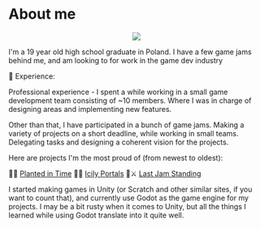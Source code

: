 # About me

<p align="center">
  <img src="https://github.com/user-attachments/assets/3c66b497-8e63-401b-bca7-f00eeecbd3e5" />
</p>

I'm a 19 year old high school graduate in Poland. I have a few game jams behind me, and am looking to for work in the game dev industry   

💼 Experience:
  
  Professional experience - I spent a while working in a small game development team consisting of ~10 members. Where I was in charge of designing areas and implementing new features.
  
  Other than that, I have participated in a bunch of game jams. Making a variety of projects on a short deadline, while working in small teams. Delegating tasks and designing a coherent vision for the projects.

Here are projects I'm the most proud of (from newest to oldest):

🌻⏰ [Planted in Time](https://github.com/Tymek-Gorak/Planted-in-Time----GMTK2025)
🍦🌀 [Icily Portals](https://github.com/Tymek-Gorak/Icily-Portals)
🍎⚔ [Last Jam Standing](https://github.com/Tymek-Gorak/Last-Stand---game-jam)

I started making games in Unity (or Scratch and other similar sites, if you want to count that), and currently use Godot as the game engine for my projects. I may be a bit rusty when it comes to Unity, but all the things I learned while using Godot translate into it quite well. 
